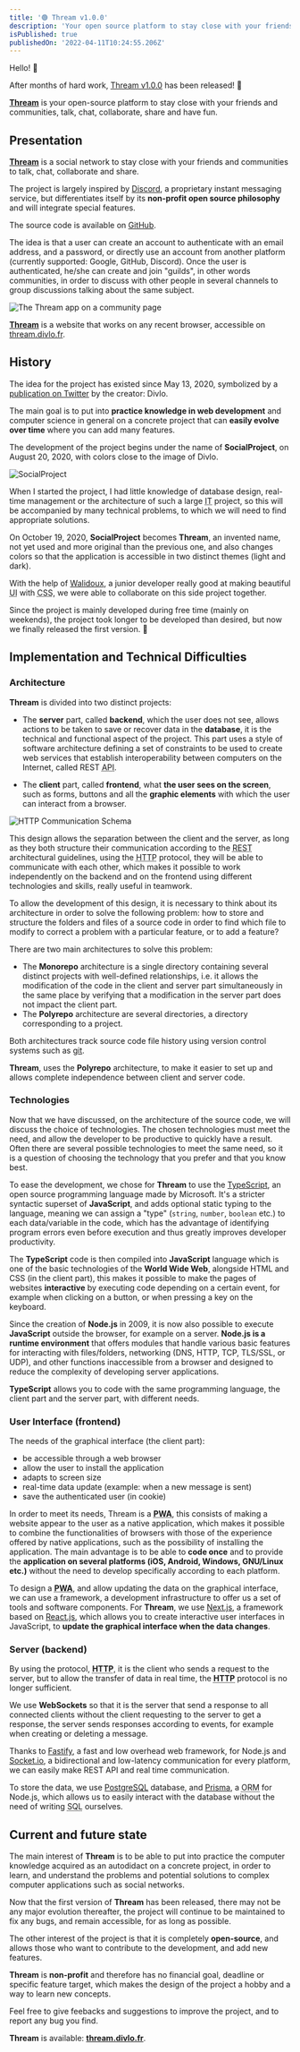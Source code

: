 ```yaml
---
title: '🟢 Thream v1.0.0'
description: 'Your open source platform to stay close with your friends and communities, talk, chat, collaborate, share and have fun.'
isPublished: true
publishedOn: '2022-04-11T10:24:55.206Z'
---
```


Hello! 👋

After months of hard work, [Thream v1.0.0](https://www.thream.divlo.fr/) has been released! 🎉

[**Thream**](https://www.thream.divlo.fr/) is your open-source platform to stay close with your friends and communities, talk, chat, collaborate, share and have fun.

## Presentation

[**Thream**](https://www.thream.divlo.fr/) is a social network to stay close with your friends and communities to talk, chat, collaborate and share.

The project is largely inspired by [Discord](https://discord.com), a proprietary instant messaging service, but differentiates itself by its **non-profit open source philosophy** and will integrate special features.

The source code is available on [GitHub](https://github.com/Thream).

The idea is that a user can create an account to authenticate with an email address, and a password, or directly use an account from another platform (currently supported: Google, GitHub, Discord). Once the user is authenticated, he/she can create and join "guilds", in other words communities, in order to discuss with other people in several channels to group discussions talking about the same subject.

![The Thream app on a community page](../public/images/posts/thream-v1-0-0/thream-ui.png)

[**Thream**](https://www.thream.divlo.fr/) is a website that works on any recent browser, accessible on [thream.divlo.fr](https://www.thream.divlo.fr/).

## History

The idea for the project has existed since May 13, 2020, symbolized by a [publication on Twitter](https://twitter.com/Divlo_FR/status/1260638175246135296) by the creator: Divlo.

The main goal is to put into **practice knowledge in web development** and computer science in general on a concrete project that can **easily evolve over time** where you can add many features.

The development of the project begins under the name of **SocialProject**, on August 20, 2020, with colors close to the image of Divlo.

![SocialProject](../public/images/posts/thream-v1-0-0/social-project.jpg)

When I started the project, I had little knowledge of database design, real-time management or the architecture of such a large <abbr title="Information Technology">IT</abbr> project, so this will be accompanied by many technical problems, to which we will need to find appropriate solutions.

On October 19, 2020, **SocialProject** becomes **Thream**, an invented name, not yet used and more original than the previous one, and also changes colors so that the application is accessible in two distinct themes (light and dark).

With the help of [Walidoux](https://github.com/Walidoux), a junior developer really good at making beautiful <abbr title="User Interface">UI</abbr> with <abbr title="Cascading Style Sheets">CSS</abbr>, we were able to collaborate on this side project together.

Since the project is mainly developed during free time (mainly on weekends), the project took longer to be developed than desired, but now we finally released the first version. 🥳

## Implementation and Technical Difficulties

### Architecture

**Thream** is divided into two distinct projects:

- The **server** part, called **backend**, which the user does not see, allows actions to be taken to save or recover data in the **database**, it is the technical and functional aspect of the project. This part uses a style of software architecture defining a set of constraints to be used to create web services that establish interoperability between computers on the Internet, called REST <abbr title="Application Programming Interface">API</abbr>.

- The **client** part, called **frontend**, what **the user sees on the screen**, such as forms, buttons and all the **graphic elements** with which the user can interact from a browser.

<p className='flex flex-col items-center justify-center'>
  <img
    alt='HTTP Communication Schema'
    src='../public/images/posts/thream-v1-0-0/http-communication.png'
  />
</p>

This design allows the separation between the client and the server, as long as they both structure their communication according to the <abbr title="Representational state transfer">REST</abbr> architectural guidelines, using the <abbr title="Hypertext Transfer Protocol">HTTP</abbr> protocol, they will be able to communicate with each other, which makes it possible to work independently on the backend and on the frontend using different technologies and skills, really useful in teamwork.

To allow the development of this design, it is necessary to think about its architecture in order to solve the following problem: how to store and structure the folders and files of a source code in order to find which file to modify to correct a problem with a particular feature, or to add a feature?

There are two main architectures to solve this problem:

- The **Monorepo** architecture is a single directory containing several distinct projects with well-defined relationships, i.e. it allows the modification of the code in the client and server part simultaneously in the same place by verifying that a modification in the server part does not impact the client part.
- The **Polyrepo** architecture are several directories, a directory corresponding to a project.

Both architectures track source code file history using version control systems such as [git](https://git-scm.com/).

**Thream**, uses the **Polyrepo** architecture, to make it easier to set up and allows complete independence between client and server code.

### Technologies

Now that we have discussed, on the architecture of the source code, we will discuss the choice of technologies. The chosen technologies must meet the need, and allow the developer to be productive to quickly have a result. Often there are several possible technologies to meet the same need, so it is a question of choosing the technology that you prefer and that you know best.

To ease the development, we chose for **Thream** to use the [TypeScript](https://www.typescriptlang.org/), an open source programming language made by Microsoft. It's a stricter syntactic superset of **JavaScript**, and adds optional static typing to the language, meaning we can assign a "type" (`string`, `number`, `boolean` etc.) to each data/variable in the code, which has the advantage of identifying program errors even before execution and thus greatly improves developer productivity.

The **TypeScript** code is then compiled into **JavaScript** language which is one of the basic technologies of the **World Wide Web**, alongside HTML and CSS (in the client part), this makes it possible to make the pages of websites **interactive** by executing code depending on a certain event, for example when clicking on a button, or when pressing a key on the keyboard.

Since the creation of **Node.js** in 2009, it is now also possible to execute **JavaScript** outside the browser, for example on a server. **Node.js is a runtime environment** that offers modules that handle various basic features for interacting with files/folders, networking (DNS, HTTP, TCP, TLS/SSL, or UDP), and other functions inaccessible from a browser and designed to reduce the complexity of developing server applications.

**TypeScript** allows you to code with the same programming language, the client part and the server part, with different needs.

### User Interface (frontend)

The needs of the graphical interface (the client part):

- be accessible through a web browser
- allow the user to install the application
- adapts to screen size
- real-time data update (example: when a new message is sent)
- save the authenticated user (in cookie)

In order to meet its needs, Thream is a **<abbr title="Progressive Web App">PWA</abbr>**, this consists of making a website appear to the user as a native application, which makes it possible to combine the functionalities of browsers with those of the experience offered by native applications, such as the possibility of installing the application. The main advantage is to be able to **code once** and to provide the **application on several platforms (iOS, Android, Windows, GNU/Linux etc.)** without the need to develop specifically according to each platform.

To design a **<abbr title="Progressive Web App">PWA</abbr>**, and allow updating the data on the graphical interface, we can use a framework, a development infrastructure to offer us a set of tools and software components. For **Thream**, we use [Next.js](https://nextjs.org/), a framework based on [React.js](https://reactjs.org/), which allows you to create interactive user interfaces in JavaScript, to **update the graphical interface when the data changes**.

### Server (backend)

By using the protocol, **<abbr title="Hypertext Transfer Protocol">HTTP</abbr>**, it is the client who sends a request to the server, but to allow the transfer of data in real time, the **<abbr title="Hypertext Transfer Protocol">HTTP</abbr>** protocol is no longer sufficient.

We use **WebSockets** so that it is the server that send a response to all connected clients without the client requesting to the server to get a response, the server sends responses according to events, for example when creating or deleting a message.

Thanks to [Fastify](https://www.fastify.io/), a fast and low overhead web framework, for Node.js and [Socket.io](https://socket.io/), a bidirectional and low-latency communication for every platform, we can easily make REST API and real time communication.

To store the data, we use [PostgreSQL](https://www.postgresql.org/) database, and [Prisma](https://www.prisma.io/), a <abbr title="Object-Relational Mapping">ORM</abbr> for Node.js, which allows us to easily interact with the database without the need of writing <abbr title="Structured Query Language">SQL</abbr> ourselves.

## Current and future state

The main interest of **Thream** is to be able to put into practice the computer knowledge acquired as an autodidact on a concrete project, in order to learn, and understand the problems and potential solutions to complex computer applications such as social networks.

Now that the first version of **Thream** has been released, there may not be any major evolution thereafter, the project will continue to be maintained to fix any bugs, and remain accessible, for as long as possible.

The other interest of the project is that it is completely **open-source**, and allows those who want to contribute to the development, and add new features.

**Thream** is **non-profit** and therefore has no financial goal, deadline or specific feature target, which makes the design of the project a hobby and a way to learn new concepts.

Feel free to give feebacks and suggestions to improve the project, and to report any bug you find.

**Thream** is available: [**thream.divlo.fr**](https://www.thream.divlo.fr/).
